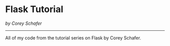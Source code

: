 # Flask Tutorial
*by Corey Schafer*
___

All of my code from the tutorial series on Flask by Corey Schafer.